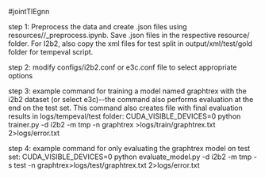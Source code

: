 #jointTIEgnn

step 1: Preprocess the data and create .json files using resources/<data>/<data>_preprocess.ipynb. Save .json files in the respective resource/<data> folder. For I2b2, also copy the xml files for test split in output/xml/test/gold folder for tempeval script.

step 2: modify configs/i2b2.conf or e3c.conf file to select appropriate options

step 3: example command for training a model named graphtrex with the i2b2 dataset (or select e3c)--the command also performs evaluation at the end on the test set. This command also creates file with final evaluation results in logs/tempeval/test folder:
CUDA_VISIBLE_DEVICES=0 python trainer.py -d i2b2 -m tmp -n graphtrex >logs/train/graphtrex.txt 2>logs/error.txt

step 4: example command for only evaluating the graphtrex model on test set:
CUDA_VISIBLE_DEVICES=0 python evaluate_model.py -d i2b2 -m tmp -s test -n graphtrex>logs/test/graphtrex.txt 2>logs/error.txt

